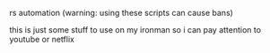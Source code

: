 rs automation (warning: using these scripts can cause bans)

this is just some stuff to use on my ironman so i can pay attention to youtube or netflix
